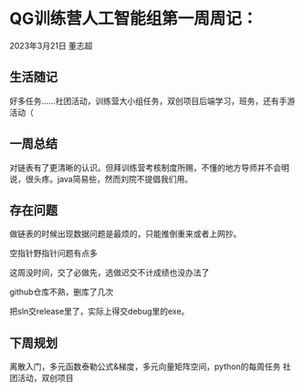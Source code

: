 # QG训练营人工智能组第一周周记：
2023年3月21日 董志超

## 生活随记
好多任务……社团活动，训练营大小组任务，双创项目后端学习，班务，还有手游活动（

## 一周总结
对链表有了更清晰的认识。但拜训练营考核制度所赐，不懂的地方导师并不会明说，很头疼。java简易些，然而刘院不提倡我们用。


## 存在问题
做链表的时候出现数据问题是最烦的，只能推倒重来或者上网抄。

空指针野指针问题有点多

这周没时间，交了必做先，选做迟交不计成绩也没办法了

github仓库不熟，删库了几次

把sln交release里了，实际上得交debug里的exe。


## 下周规划
离散入门，多元函数泰勒公式&梯度，多元向量矩阵空间，python的每周任务
社团活动，双创项目
